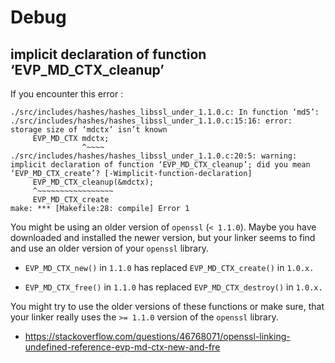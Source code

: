 # Debug

## implicit declaration of function ‘EVP_MD_CTX_cleanup’

If you encounter this error :

```
./src/includes/hashes/hashes_libssl_under_1.1.0.c: In function ‘md5’:
./src/includes/hashes/hashes_libssl_under_1.1.0.c:15:16: error: storage size of ‘mdctx’ isn’t known
     EVP_MD_CTX mdctx;
                ^~~~~
./src/includes/hashes/hashes_libssl_under_1.1.0.c:20:5: warning: implicit declaration of function ‘EVP_MD_CTX_cleanup’; did you mean ‘EVP_MD_CTX_create’? [-Wimplicit-function-declaration]
     EVP_MD_CTX_cleanup(&mdctx);
     ^~~~~~~~~~~~~~~~~~
     EVP_MD_CTX_create
make: *** [Makefile:28: compile] Error 1
```

You might be using an older version of `openssl` (`< 1.1.0`). Maybe you have downloaded and installed the newer version, but your linker seems to find and use an older version of your `openssl` library.

 - `EVP_MD_CTX_new()` in `1.1.0` has replaced `EVP_MD_CTX_create()` in `1.0.x.`

 - `EVP_MD_CTX_free()` in `1.1.0` has replaced `EVP_MD_CTX_destroy()` in `1.0.x.`

You might try to use the older versions of these functions or make sure, that your linker really uses the `>= 1.1.0` version of the `openssl` library.

 - https://stackoverflow.com/questions/46768071/openssl-linking-undefined-reference-evp-md-ctx-new-and-fre
